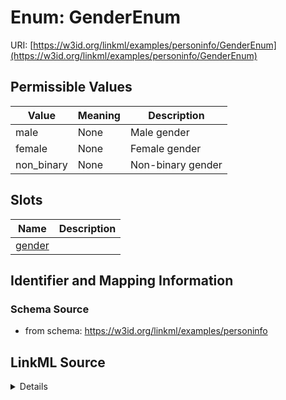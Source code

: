 # Enum: GenderEnum 



URI: [https://w3id.org/linkml/examples/personinfo/GenderEnum](https://w3id.org/linkml/examples/personinfo/GenderEnum)

## Permissible Values

| Value | Meaning | Description |
| --- | --- | --- |
| male | None | Male gender |
| female | None | Female gender |
| non_binary | None | Non-binary gender |




## Slots

| Name | Description |
| ---  | --- |
| [gender](gender.md) |  |





## Identifier and Mapping Information






### Schema Source


* from schema: https://w3id.org/linkml/examples/personinfo






## LinkML Source

<details>
```yaml
name: GenderEnum
from_schema: https://w3id.org/linkml/examples/personinfo
rank: 1000
permissible_values:
  male:
    text: male
    description: Male gender
  female:
    text: female
    description: Female gender
  non_binary:
    text: non_binary
    description: Non-binary gender

```
</details>